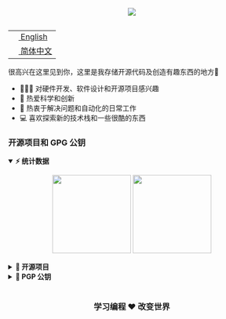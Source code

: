 <p align="center">
  <img src="https://cdn.jsdelivr.net/gh/seatonjiang/seatonjiang@main/.github/hello-world.gif" />
</p>

<table align="right">
 <tr><td><a href="README.md"><img src="https://cdn.jsdelivr.net/gh/seatonjiang/seatonjiang@main/.github/us-flag.png" height="13"> English</a></td></tr>
 <tr><td><a href="README.zh-CN.md"><img src="https://cdn.jsdelivr.net/gh/seatonjiang/seatonjiang@main/.github/cn-flag.png" height="13"> 简体中文</a></td></tr>
</table>

很高兴在这里见到你，这里是我存储开源代码及创造有趣东西的地方🤣

- 👨🏻‍💻 对硬件开发、软件设计和开源项目感兴趣
- 🌱 热爱科学和创新
- 💓 热衷于解决问题和自动化的日常工作
- 💻 喜欢探索新的技术栈和一些很酷的东西

### 开源项目和 GPG 公钥

<details open>
  <summary><b>⚡ 统计数据</b></summary>
  <p align="center">
    <img height="160px" src="https://github-readme-stats.vercel.app/api?username=seatonjiang&show_icons=true&hide_border=true&&count_private=true&include_all_commits=true&hide_title=true" />
    <img height="160px" src="https://github-readme-stats.vercel.app/api/top-langs/?username=seatonjiang&hide_title=true&show_icons=true&hide_border=true&layout=compact&langs_count=8"/>
  </p>
</details>

<details>
  <summary><b>🚀 开源项目</b></summary>
  <br/>
  <table align="center">
    <thead align="center">
      <tr>
        <td><b>💻 Projects</b></td>
        <td><b>🌟 Stars</b></td>
        <td><b>🍴 Forks</b></td>
        <td><b>🐛 Issues</b></td>
        <td><b>🔔 Pull Requests</b></td>
        <td><b>👨‍💻 Language</b></td>
      </tr>
    </thead>
    <tbody>
      <tr>
        <td><a href="https://github.com/seatonjiang/kratos"><b>📖 kratos</b></a></td>
        <td><img alt="Stars" src="https://img.shields.io/github/stars/seatonjiang/kratos?style=flat-square&labelColor=343b41"/></td>
        <td><img alt="Forks" src="https://img.shields.io/github/forks/seatonjiang/kratos?style=flat-square&labelColor=343b41"/></td>
        <td><img alt="Issues" src="https://img.shields.io/github/issues/seatonjiang/kratos?style=flat-square"/></td>
        <td><img alt="Pull Requests" src="https://img.shields.io/github/issues-pr/seatonjiang/kratos?style=flat-square"/></td>
        <td><img alt="Language" src="https://img.shields.io/github/languages/top/seatonjiang/kratos?style=flat-square"/></td>
      </tr>
      <tr>
        <td><a href="https://github.com/seatonjiang/aegis"><b>🛠️ aegis</b></a></td>
        <td><img alt="Stars" src="https://img.shields.io/github/stars/seatonjiang/aegis?style=flat-square&labelColor=343b41"/></td>
        <td><img alt="Forks" src="https://img.shields.io/github/forks/seatonjiang/aegis?style=flat-square&labelColor=343b41"/></td>
        <td><img alt="Issues" src="https://img.shields.io/github/issues/seatonjiang/aegis?style=flat-square"/></td>
        <td><img alt="Pull Requests" src="https://img.shields.io/github/issues-pr/seatonjiang/aegis?style=flat-square"/></td>
        <td><img alt="Language" src="https://img.shields.io/github/languages/top/seatonjiang/aegis?style=flat-square"/></td>
      </tr>
      <tr>
        <td><a href="https://github.com/seatonjiang/nebula"><b>⛴ nebula</b></a></td>
        <td><img alt="Stars" src="https://img.shields.io/github/stars/seatonjiang/nebula?style=flat-square&labelColor=343b41"/></td>
        <td><img alt="Forks" src="https://img.shields.io/github/forks/seatonjiang/nebula?style=flat-square&labelColor=343b41"/></td>
        <td><img alt="Issues" src="https://img.shields.io/github/issues/seatonjiang/nebula?style=flat-square"/></td>
        <td><img alt="Pull Requests" src="https://img.shields.io/github/issues-pr/seatonjiang/nebula?style=flat-square"/></td>
        <td><img alt="Language" src="https://img.shields.io/github/languages/top/seatonjiang/nebula?style=flat-square"/></td> 
      </tr>
      <tr>
        <td><a href="https://github.com/seatonjiang/gazlowe"><b>⌨️ gazlowe</b></a></td>
        <td><img alt="Stars" src="https://img.shields.io/github/stars/seatonjiang/gazlowe?style=flat-square&labelColor=343b41"/></td>
        <td><img alt="Forks" src="https://img.shields.io/github/forks/seatonjiang/gazlowe?style=flat-square&labelColor=343b41"/></td>
        <td><img alt="Issues" src="https://img.shields.io/github/issues/seatonjiang/gazlowe?style=flat-square"/></td>
        <td><img alt="Pull Requests" src="https://img.shields.io/github/issues-pr/seatonjiang/gazlowe?style=flat-square"/></td>
        <td><img alt="Language" src="https://img.shields.io/github/languages/top/seatonjiang/gazlowe?style=flat-square"/></td> 
      </tr>
      <tr>
        <td><a href="https://github.com/seatonjiang/gitmoji-vscode"><b>😜 gitmoji-vscode</b></a></td>
        <td><img alt="Stars" src="https://img.shields.io/github/stars/seatonjiang/gitmoji-vscode?style=flat-square&labelColor=343b41"/></td>
        <td><img alt="Forks" src="https://img.shields.io/github/forks/seatonjiang/gitmoji-vscode?style=flat-square&labelColor=343b41"/></td>
        <td><img alt="Issues" src="https://img.shields.io/github/issues/seatonjiang/gitmoji-vscode?style=flat-square"/></td>
        <td><img alt="Pull Requests" src="https://img.shields.io/github/issues-pr/seatonjiang/gitmoji-vscode?style=flat-square"/></td>
        <td><img alt="Language" src="https://img.shields.io/github/languages/top/seatonjiang/gitmoji-vscode?style=flat-square"/></td> 
      </tr>
      <tr>
        <td><a href="https://github.com/seatonjiang/openwrt-ubnt"><b>📡 openwrt-ubnt</b></a></td>
        <td><img alt="Stars" src="https://img.shields.io/github/stars/seatonjiang/openwrt-ubnt?style=flat-square&labelColor=343b41"/></td>
        <td><img alt="Forks" src="https://img.shields.io/github/forks/seatonjiang/openwrt-ubnt?style=flat-square&labelColor=343b41"/></td>
        <td><img alt="Issues" src="https://img.shields.io/github/issues/seatonjiang/openwrt-ubnt?style=flat-square"/></td>
        <td><img alt="Pull Requests" src="https://img.shields.io/github/issues-pr/seatonjiang/openwrt-ubnt?style=flat-square"/></td>
        <td><img alt="Language" src="https://img.shields.io/github/languages/top/seatonjiang/openwrt-ubnt?style=flat-square"/></td> 
      </tr>
    </tbody>
  </table>
</details>
  
<details>
  <summary><b>🔑 PGP 公钥</b></summary>
  <br/>

```
-----BEGIN PGP PUBLIC KEY BLOCK-----

mQINBGGm2fMBEACcSWQPY1eMH1Ihbk5QlpdDB37Ij0U4bRVgqUoh1kzcx0fM2y3B
jjB6Pie7DTn3xeMV8u8+8wuEmWHEeMeVsVQ+ZETEMuL0F2afIYfStn5/S7cwXFp/
YjcZ5HNG5Q/4wUg4epNsS/8o/6oH5+UKsasRi0+NTWHvK3fubgUyJ3xqjLy5/vUu
9SPbXncPOMeCGpSUrEPfVFBSEek0E5Sl8Ke2p3KNH8hOUdNIx8wmFceCzIG22J8t
CZDV97dwpHa3fn6pCyroicXCktKOpH3IOeFgLXhnd9ncPC8McQVnJlVgMUWSw1HR
bM1dVCmzJpST4liTpkuFMP7Zr12T3cXzwDEdsoSxJpg61h23kAb2BnTZR2entHj7
LiTWTT9lYgfT1wjCNHhYh77Vr6yZunexQnCW0XeYruFbc8zXGBgaCjC0YEVm3L66
VVqjGyEGuVZDqxB6EVfyACPHgN8WJNS2VEeyLDPlzSV+F34wwklEaemeMkBxFORr
ehlUYQYeXx57uxN1eGN0C36c6vlpcOvCohRv+0JDVO/40/Rk1vgfM+yj61QLPUor
XKY5DGh2zNUPo3Qh8/6zNZv/Q30AwmWAVyeZrGV90a1G8I1oR1SLKxNBJz7ZbZ6A
rCs8YbA2uyxR3ANGRDCo0DZ0haGOAJR+oqTbmFbt3CebtB0jBIjnrNr+xwARAQAB
tCFTZWF0b24gSmlhbmcgPGhpQHNlYXRvbmppYW5nLmNvbT6JAlQEEwEIAD4WIQS+
4rNGlVaWFAo50QW3loL2/o0w4wUCYabZ8wIbAwUJAgi/hgULCQgHAgYVCgkICwIE
FgIDAQIeAQIXgAAKCRC3loL2/o0w4+rHD/9zmL4/mrUxtqiv2cHSIXBsVEcIxUOG
YJ+HR00cy0LGyeZBrshYa6V0mgWHldDOyIirtqPDU2EjgHYol4xlHs3Z6u2YEpMq
xUnGCpMO0ZIswZk6FpGBXyOWrpiSnBBgW4EKXjo/SaKyMX75jRKEOsXR2N2O/NUk
Eu8WVtfqvppAx5ExhGTjKax9kosRYXH+jN6Eb8Vr7ArZKKkQuTgrY13aS51WRgIN
/T/QF1P1/Wh2IakC50ptduZr42T3mh+zjx4TlJ1q4l4Qj4IqyImIVmEg0ZcOFoGm
x3aVqzeCQdv4SFK35Zowky/1PfKTsz4XZf8WxIlzXju4WkVfF0VuFfPyBwmm3x5S
yTa5ZZAYm/2+jBP15zqfApVMuYYCV9YROQFq53QqHa8a6FfXTSHww9Wx1JheAKhs
gCAbrJFctTNSmCqTKhcFZfce+H7r0wOfUrskZ7uddCQyTCKUuzUwbyropC/yYjAl
8BanAiUjqfS9nbcZOPrHme7vltm42GESo0I4nNfuzhHA7m06Z1xYTFx/8ylATSJP
cB7x7BDm0RyvoOevwjrUY8X4y4SozSNKOWJUqhb9IZPZDCYxFMHhM3V9a2eYw1o4
4Lty4IqXXUm+iuAZQ0H79P+2bZM1aUrt8dJvocmgF+EoJm5AMNKnllrOGjb4Na5Y
MtAwLSY91OtQpbkCDQRhptnzARAA78RKw2rloNYIAmCCV/vpOp2KuzB4uYB0I1pG
FN4msjAfz5BQERqQSbSnpKfiFT/k+SMst6eFkX9ENgk8AbnaVIYtg9xk7t+8Bsuz
7LIARSoyeQ4IW+5gSbvuDaMk8eArXXsN5NSY5DvvKkze8v6mBLxpVfH7267Z2nNG
NufQWtDe4HkIHRmDPs+LRK8wuJMjqRWY+VGgD9/A6a6tkAF6dZZMJzv7oTyLnrZd
xde1t4tx2y3GpedhPW0qDiSnQuSXudFmCRazjdeePLUdW8pBaqx/V5KOJ88FafUv
6EJnuWoSQY806dT25bQ3bNPYkn+Wj9kSSgHZUeuwb3uEXQFyZ3pXvwDX5QCjgQGX
E2quFcfYKRYSU7HjAI5nmN/5JgDI57JmyHaiZKs49FwVtiIs4pRLqJWXs6hk90+7
NmO9cscfJCul8ykQuaN7NIVoVogoWgynLk7QCDmsdhy2sdqwUYoa8GcGk55uyWef
DePn1JY+WZsPCqkvtVR4t9MxtiV4QVcFoAJ59sEO8iWwom7R/WApkS6JJGpkhqPv
z/yrNH55FJMxvr6W6E4f6lxsBbSnLtTvCBK5PbNZjdI4RdokV1/EJuXAsxUGfRUN
UlofOyDh0H1eLUeMb54cDMw9qVgthUNHTPQSXqBCGNmDXbgE0FOMfn/O+QxFC6Nq
nrwNdacAEQEAAYkCPAQYAQgAJhYhBL7is0aVVpYUCjnRBbeWgvb+jTDjBQJhptnz
AhsMBQkCCL+GAAoJELeWgvb+jTDj+KkQAJQNCY7tfL4I+E6fUa9M++oaT4xWO+n7
q10MQSUDba/hVx46wZ0/E6LUPMBgITVgASkAd43U8x2Ztb+4/hMTkauEwSi222G+
21JtZXgOZYyeMzBy5Eq5LoRiwEuzEPnsPR6jMASRbS3Y1Br4VGAfgMWtCbdGyDku
UtvylQYt5kswl/d1SVHI2YxOivykNENd53JSInd15O+M9fhmbvSQkVbknjqtW9Ma
YyojEa4vPgSrR/4SQR3UlpCqP7xPosLcLKRlhDKLmsRPmVoT/5CF8EfSuOLqcRaO
ROyi8w33D4VGzVBAbfg2jHyL8sEzrloPzDoIL3MXs3IRIySpWfV/bvHAvVUJoMGb
ScoZNxgNVYIYUF0vY5ZC3SrjX/3sj1CTbIJkogNUjK48CvW042NfdcUHLeMcffP0
pdE8YyhdsYK2GD6eOWwSVCatAHqqsfVTlbQR7Q3LFbugFd0kMbpQXPN5z7mej7vR
Rd2u/8Dsh31NSisKNlVvkgL/TEtTaFvztNWeOhNszktRPfrUO6baygDHQ1/+kRRB
qbE9qoyzp8zu+FalCQN8AgVB3Q3toUj3MOU/YrICjhDbZs04e1IhWTZLgmy3gRXR
HSswvjD/UPoC4wt2YkdNS4mQnfqsySaypWjf+6nQbd+q0u0RbKojpLHO1ALvTF9p
ZKbRBMX11zXq
=463o
-----END PGP PUBLIC KEY BLOCK-----
```
</details>

#

<div align="center">

###  学习编程 ❤️ 改变世界

</div>